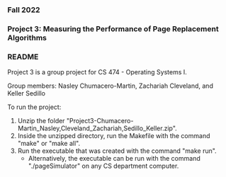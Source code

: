 ### Fall 2022
### Project 3: Measuring the Performance of Page Replacement Algorithms
### README


Project 3 is a group project for CS 474 - Operating Systems I. 


Group members: Nasley Chumacero-Martin, Zachariah Cleveland, and Keller Sedillo


To run the project:
1. Unzip the folder "Project3-Chumacero-Martin_Nasley,Cleveland_Zachariah,Sedillo_Keller.zip".
2. Inside the unzipped directory, run the Makefile with the command "make" or "make all".
3. Run the executable that was created with the command "make run".
    + Alternatively, the executable can be run with the command "./pageSimulator" on any CS department computer.
